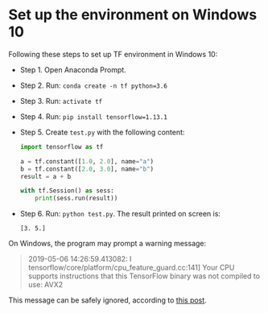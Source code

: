 # Set up the environment on Windows 10

Following these steps to set up TF environment in Windows 10:

- Step 1. Open Anaconda Prompt.
- Step 2. Run: `conda create -n tf python=3.6`
- Step 3. Run: `activate tf`
- Step 4. Run: `pip install tensorflow=1.13.1`
- Step 5. Create `test.py` with the following content:

    ```python
    import tensorflow as tf

    a = tf.constant([1.0, 2.0], name="a")
    b = tf.constant([2.0, 3.0], name="b")
    result = a + b

    with tf.Session() as sess:
        print(sess.run(result))
    ```

- Step 6. Run: `python test.py`. The result printed on screen is:

    ```
    [3. 5.]
    ```

On Windows, the program may prompt a warning message:

> 2019-05-06 14:26:59.413082: I tensorflow/core/platform/cpu_feature_guard.cc:141] Your CPU supports instructions that this TensorFlow binary was not compiled to use: AVX2

This message can be safely ignored, according to [this post](https://stackoverflow.com/questions/47068709/your-cpu-supports-instructions-that-this-tensorflow-binary-was-not-compiled-to-u).
